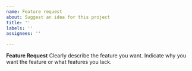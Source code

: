 ```yaml
---
name: Feature request
about: Suggest an idea for this project
title: ''
labels: ''
assignees: ''

---
```


**Feature Request**
Clearly describe the feature you want.
Indicate why you want the feature or what features you lack.
